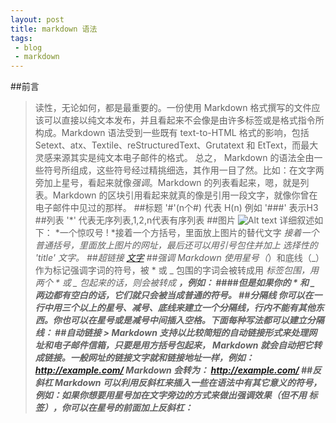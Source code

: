 ```yaml
---
layout: post
title: markdown 语法
tags:
 - blog
 - markdown
---
```



##前言
> 读性，无论如何，都是最重要的。一份使用 Markdown 格式撰写的文件应该可以直接以纯文本发布，并且看起来不会像是由许多标签或是格式指令所构成。Markdown 语法受到一些既有 text-to-HTML 格式的影响，包括 Setext、atx、Textile、reStructuredText、Grutatext 和 EtText，而最大灵感来源其实是纯文本电子邮件的格式。
     总之， Markdown 的语法全由一些符号所组成，这些符号经过精挑细选，其作用一目了然。比如：在文字两旁加上星号，看起来就像*强调*。Markdown 的列表看起来，嗯，就是列表。Markdown 的区块引用看起来就真的像是引用一段文字，就像你曾在电子邮件中见过的那样。
##标题
		'#'(n个#) 代表 H(n) 例如  '###' 表示H3
##列表
		'*' 代表无序列表,1,2,n代表有序列表
##图片
>![Alt text](/path/to/img.jpg)
>详细叙述如下：
>*一个惊叹号 !
>*接着一个方括号，里面放上图片的替代文字
>*接着一个普通括号，里面放上图片的网址，最后还可以用引号包住并加上 选择性的 'title' 文字。
##超链接
	   [文字](链接地址)
##强调
	  Markdown 使用星号（*）和底线（_）作为标记强调字词的符号，被 * 或 _ 包围的字词会被转成用 <em> 标签包围，用两个 * 或 _ 包起来的话，则会被转成 <strong>，例如：
	  ####但是如果你的 * 和 _ 两边都有空白的话，它们就只会被当成普通的符号。
##分隔线
		你可以在一行中用三个以上的星号、减号、底线来建立一个分隔线，行内不能有其他东西。你也可以在星号或是减号中间插入空格。下面每种写法都可以建立分隔线：
##自动链接
	 >  Markdown 支持以比较简短的自动链接形式来处理网址和电子邮件信箱，只要是用方括号包起来， Markdown 就会自动把它转成链接。一般网址的链接文字就和链接地址一样，例如：
		<http://example.com/>
		Markdown 会转为：
		<a href="http://example.com/">http://example.com/</a>
##反斜杠
		Markdown 可以利用反斜杠来插入一些在语法中有其它意义的符号，例如：如果你想要用星号加在文字旁边的方式来做出强调效果（但不用 <em> 标签），你可以在星号的前面加上反斜杠：